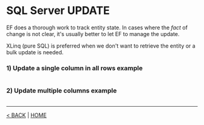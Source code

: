 # SQL Server UPDATE

EF does a thorough work to track entity state. In cases where the *fact* of change is not clear, it's usually better to let EF to manage the update.

XLinq (pure SQL) is preferred when we don't want to retrieve the entity or a bulk update is needed.

### 1) Update a single column in all rows example

```cs --project ../../SqlServerTutorial/SqlServerTutorial.csproj --source-file ../../SqlServerTutorial/Basic/Update.cs --region T1
```

### 2) Update multiple columns example

```cs --project ../../SqlServerTutorial/SqlServerTutorial.csproj --source-file ../../SqlServerTutorial/Basic/Update.cs --region T2
```

---

[< BACK](Basic.md) | [HOME](/)
